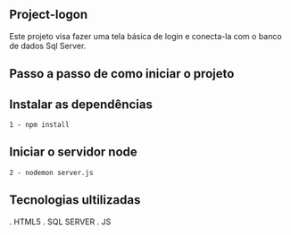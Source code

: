 ## Project-logon
 Este projeto visa fazer uma tela básica de login e conecta-la com o banco de dados Sql Server.
## Passo a passo de como iniciar o projeto
  ## Instalar as dependências
    1 - npm install
  ## Iniciar o servidor node
    2 - nodemon server.js
## Tecnologias ultilizadas 
. HTML5
. SQL SERVER
. JS
 

